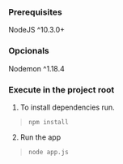 ### Prerequisites 

NodeJS ^10.3.0+

### Opcionals 

Nodemon ^1.18.4

### Execute in the project root

1. To install dependencies run.
> `npm install`
2. Run the app
> `node app.js`

